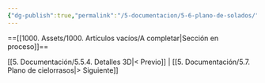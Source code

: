 ```yaml
---
{"dg-publish":true,"permalink":"/5-documentacion/5-6-plano-de-solados/","created":"2024-12-27T14:37:02.123-03:00","updated":"2025-01-29T19:39:25.488-03:00"}
---
```


==[[1000. Assets/1000. Artículos vacíos/A completar\|Sección en proceso]]==

[[5. Documentación/5.5.4. Detalles 3D\|< Previo]] | [[5. Documentación/5.7. Plano de cielorrasos\|> Siguiente]]
